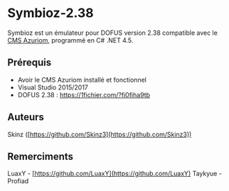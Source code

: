 
# Symbioz-2.38
Symbioz est un émulateur pour DOFUS version 2.38 compatible avec le [CMS Azuriom](https://azuriom.com/), programmé en C# .NET 4.5.

## Prérequis

- Avoir le CMS Azuriom installé et fonctionnel
- Visual Studio 2015/2017
- DOFUS 2.38 : https://1fichier.com/?fj0fiha9tb


## Auteurs

Skinz ([https://github.com/Skinz3](https://github.com/Skinz3))

## Remerciments

LuaxY - [https://github.com/LuaxY](https://github.com/LuaxY)
Taykyue - Profiad
